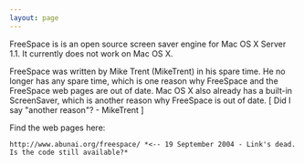 ```yaml
---
layout: page
---
```


FreeSpace is is an open source screen saver engine for Mac OS X Server 1.1. It currently does not work on Mac OS X. 

FreeSpace was written by Mike Trent (MikeTrent) in his spare time. He no longer has any spare time, which is one reason why FreeSpace and the FreeSpace web pages are out of date. Mac OS X also already has a built-in ScreenSaver, which is another reason why FreeSpace is out of date. [ Did I say "another reason"? - MikeTrent ]

Find the web pages here:

    http://www.abunai.org/freespace/ *<-- 19 September 2004 - Link's dead. Is the code still available?*
